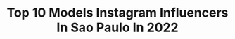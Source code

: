 ---
title: Top 10 Models Instagram Influencers In Sao Paulo In 2022
description: >-
  Find top models Instagram influencers in Sao Paulo in 2022. Most popular hashtags: #love #model #saopaulo.
platform: Instagram
hits: 411
text_top: Identify the top-rated Instagram influencers on inBeat.
text_bottom: inBeat has 411 Instagram influencers like this in Sao Paulo, Brazil for you to pitch.
profiles:
  - username: "ronyhernandes"
    fullname: >-
      Rony Hernandes
    bio: >-
      photographer • creative director • model são paulo - sp - brazil @ronyhernandes • @estudio.ser
    location: "Brazil"
    followers: 38964
    engagement: 522
    commentsToLikes: 0.011264
    id: ck5zu5igo1pv00i14agiz35lq
    verified: false
    hashtags: ""
  - username: "julianagomes"
    fullname: >-
      Juliana Gomes Stocco
    bio: >-
      🌙✨ • Ballerina • Model • Fashion designer • @sodancabrasil Ambassador and Model. São Paulo, Brazil.
    location: "Brazil"
    followers: 10671
    engagement: 689
    commentsToLikes: 0.026261
    id: ck55jccdswqul0i110a5y27hw
    verified: false
    hashtags: "#pointeshoes, #danc, #balletdancer, #sodanc"
  - username: "laispaggiaro"
    fullname: >-
      Lais Paggiaro | Plus Size
    bio: >-
      Modelo Plus Size Plus model São Paulo 2018 👑 Body positive, Auto estima e inspirações de looks 😉
    location: "Brazil"
    followers: 12026
    engagement: 160
    commentsToLikes: 0.061807
    id: ck8tasghvsvhm0j7820zjs3cn
    verified: false
    hashtags: "#plussize, #semijoias, #ruivas, #ensaiofotografico"
  - username: "viniciustomazsouza"
    fullname: >-
      Vinicius Tomaz
    bio: >-
      24 anos #sagitario São Paulo
    location: "Brazil"
    followers: 10817
    engagement: 915
    commentsToLikes: 0.023898
    id: ck8t33xnt1rca0j78a9lnx66p
    verified: false
    hashtags: "#gaycouple, #man, #instagram, #pic"
  - username: "phamellabottoni"
    fullname: >-
      Pham
    bio: >-
      SP modelo fotográfica jobs/parcerias | direct 💛 enfermagem 3/10 ✨ Embaixadora - @equipeconnection
    location: "Brazil"
    followers: 7550
    engagement: 844
    commentsToLikes: 0.042465
    id: ck8t5m77nahxq0j7840s0xndh
    verified: false
    hashtags: "#modelo, #castingmodel, #brecho, #casting"
  - username: "pollymcosta"
    fullname: >-
      Polly Mendonça
    bio: >-
      Brazilian Model 🇪🇸 Madrid | 🇧🇷 São Paulo @alluremgt
    location: "Brazil"
    followers: 55620
    engagement: 323
    commentsToLikes: 0.023420
    id: ck5bv0zsiism40i1108lyol01
    verified: false
    hashtags: "#boy, #whileworking, #palmiebombs, #littlesister"
  - username: "shady_jordan"
    fullname: >-
      SHADY JORDAN
    bio: >-
      CHINA DOLL • wigmaker • hairstylist • model • 📍são paulo
    location: "Brazil"
    followers: 12354
    engagement: 629
    commentsToLikes: 0.066796
    id: ck136xmw68rkz0i19yojvr7v0
    verified: false
    hashtags: "#shadyjordan, #halloween, #photoshoot, #asian"
  - username: "rodrigowm"
    fullname: >-
      RODRIGO MALAFAIA
    bio: >-
      Brazilian Model 📍 São Paulo 📩rodrigowmassessoria@gmail.com CEO @umparonline 👨🏻‍🤝‍👨🏼 sʜᴏᴘ ɴᴏᴡ ⇩︎
    location: "Brazil"
    followers: 425767
    engagement: 245
    commentsToLikes: 0.042612
    id: ck5ckahtawh540i11x773rxq0
    verified: true
    hashtags: "#tbt, #vemprabio, #sextou"
  - username: "duda.kern"
    fullname: >-
      MARIA EDUARDA KERN 🐆
    bio: >-
      Made in FLN | Based in SP 📍 rep. by @joymodel and @a.d.models (sc)
    location: "Brazil"
    followers: 37633
    engagement: 552
    commentsToLikes: 0.063321
    id: ck137hc2jbjn70i19prmgbpz7
    verified: false
    hashtags: "#work, #model, #comingsoon, #saopaulo"
  - username: "trigemeas_dantas_fitness_"
    fullname: >-
      Trigêmeas Dantas
    bio: >-
      Atletas 🥇 Empreendedoras 💼 Influenciadoras Seguidoras de Jesus 🕊 Donas da @three_diamonds_lingerie e @sweetpiecedoces
    location: "Brazil"
    followers: 23892
    engagement: 70
    commentsToLikes: 0.090088
    id: ck6u07hxye1t70j71j1uftbhj
    verified: false
    hashtags: "#cool, #sisters, #girls, #triplets"
---